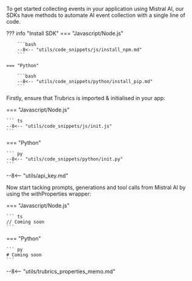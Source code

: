 To get started collecting events in your application using Mistral AI, our SDKs have methods to automate AI event collection with a single line of code.

??? info "Install SDK"
    === "Javascript/Node.js"

        ```bash
        --8<-- "utils/code_snippets/js/install_npm.md"
        ```

    === "Python"

        ```bash
        --8<-- "utils/code_snippets/python/install_pip.md"
        ```

Firstly, ensure that Trubrics is imported & initialised in your app:

=== "Javascript/Node.js"

    ``` ts
    --8<-- "utils/code_snippets/js/init.js"
    ```

=== "Python"

    ``` py
    --8<-- "utils/code_snippets/python/init.py"
    ```

--8<-- "utils/api_key.md"

Now start tacking prompts, generations and tool calls from Mistral AI by using the withProperties wrapper:

=== "Javascript/Node.js"

    ``` ts
    // Coming soon
    ```

=== "Python"

    ``` py
    # Coming soon
    ```

--8<-- "utils/trubrics_properties_memo.md"